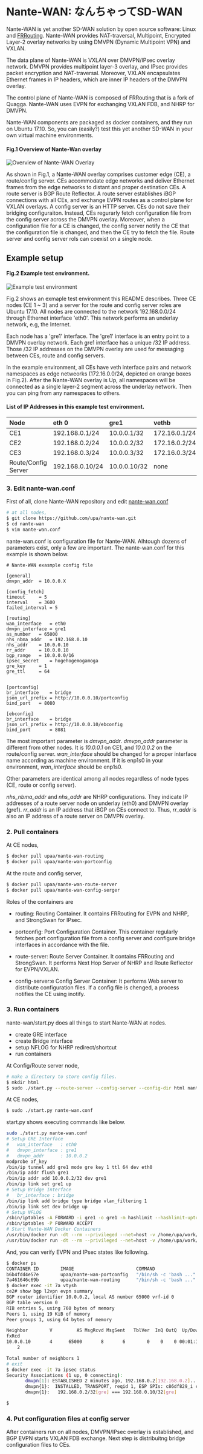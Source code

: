 
Nante-WAN: なんちゃってSD-WAN
==============================

Nante-WAN is yet another SD-WAN solution by open source software:
Linux and [FRRouting](https://frrouting.org/). Nante-WAN provides
NAT-traversal, Multipoint, Encrypted Layer-2 overlay networks by using
DMVPN (Dynamic Multipoint VPN) and VXLAN.

The data plane of Nante-WAN is VXLAN over DMVPN/IPsec overlay network.
DMVPN provides multipoint layer-3 overlay, and IPsec provides packet
encryption and NAT-traversal. Moreover, VXLAN encapsulates Ethernet
frames in IP headers, which are inner IP headers of the DMVPN overlay.

The control plane of Nante-WAN is composed of FRRouting that is a fork
of Quagga. Nante-WAN uses EVPN for exchanging VXLAN FDB, and NHRP for
DMVPN.


Nante-WAN components are packaged as docker containers, and they run
on Ubuntu 17.10. So, you can (easily?) test this yet another SD-WAN in
your own virtual machine environments.


#### Fig.1 Overview of Nante-Wan overlay
![Overview of Nante-WAN Overlay](https://raw.githubusercontent.com/wiki/upa/nante-wan/fig/nante-wan-overlay.png)


As shown in Fig.1, a Nante-WAN overlay comprises customer edge (CE), a
route/config server. CEs accommodate edge networks and deliver
Ethernet frames from the edge networks to distant and proper
destination CEs. A route server is BGP Route Reflector. A route server
establishes iBGP connections with all CEs, and exchange EVPN routes as
a control plane for VXLAN overlays. A config server is an HTTP
server. CEs do not save their bridging configuraiton. Instead, CEs
regurarly fetch configuration file from the config server across the
DMVPN overlay. Moreover, when a configuration file for a CE is
changed, the config server notify the CE that the configuration file
is changed, and then the CE try to fetch the file. Route server and
config server rols can coexist on a single node.



## Example setup


#### Fig.2 Example test environment.

![Example test environment](https://raw.githubusercontent.com/wiki/upa/nante-wan/fig/nante-wan-test-env.png)

Fig.2 shows an exmaple test environment this README describes. Three
CE nodes (CE 1 ~ 3) and a server for the route and config server
roles are Ubuntu 17.10. All nodes are connected to the network
192.168.0.0/24 through Ethernet interface 'eth0'. This network
performs an underlay network, e.g, the Internet.

Each node has a 'gre1' interface. The 'gre1' interface is an entry
point to a DMVPN overlay network. Each gre1 interface has a unique /32
IP address. Those /32 IP addresses on the DMVPN overlay are used for
messaging between CEs, route and config servers.

In the example environment, all CEs have veth interface pairs and
network namespaces as edge netweorks (172.16.0.0/24, depicted on
orange boxes in Fig.2). After the Nante-WAN overlay is Up, all
namespaces will be connected as a single layer-2 segment across the
underlay network. Then you can ping from any namespaces to others.


#### List of IP Addresses in this example test environment.
| Node                | eth 0           | gre1         | vethb         |
|:--------------------|:----------------|:-------------|:--------------|
| CE1                 | 192.168.0.1/24  | 10.0.0.1/32  | 172.16.0.1/24 |
| CE2                 | 192.168.0.2/24  | 10.0.0.2/32  | 172.16.0.2/24 |
| CE3                 | 192.168.0.3/24  | 10.0.0.3/32  | 172.16.0.3/24 |
| Route/Config Server | 192.168.0.10/24 | 10.0.0.10/32 | none          |



### 3. Edit nante-wan.conf 

First of all, clone Nante-WAN repository and edit
[nante-wan.conf](https://github.com/upa/nante-wan/blob/master/nante-wan.conf)

```bash
# at all nodes,
$ git clone https://github.com/upa/nante-wan.git
$ cd nante-wan
$ vim nante-wan.conf
```

nante-wan.conf is configuration file for Nante-WAN. Alhtough dozens of
parameters exist, only a few are important. The nante-wan.conf for
this example is shown below.

```
# Nante-WAN exasmple config file

[general]
dmvpn_addr	= 10.0.0.X

[config_fetch]
timeout		= 5
interval	= 3600
failed_interval	= 5

[routing]
wan_interface	= eth0
dmvpn_interface	= gre1
as_number	= 65000
nhs_nbma_addr	= 192.168.0.10
nhs_addr	= 10.0.0.10
rr_addr		= 10.0.0.10
bgp_range	= 10.0.0.0/16
ipsec_secret	= hogehogemogamoga
gre_key		= 1
gre_ttl		= 64


[portconfig]
br_interface	= bridge
json_url_prefix	= http://10.0.0.10/portconfig
bind_port	= 8080

[ebconfig]
br_interface    = bridge
json_url_prefix = http://10.0.0.10/ebconfig
bind_port       = 8081
```

The most important parameter is *dmvpn_addr*. *dmvpn_addr* parameter
is different from other nodes. It is *10.0.0.1* on CE1, and *10.0.0.2*
on the route/config server. *wan_interface* should be changed for a
proper interface name according as machine environment. If it is
enp1s0 in your environment, *wan_interface* should be enp1s0.


Other parameters are identical among all nodes regardless of node
types (CE, route or config server).

*nhs_nbma_addr* and *nhs_addr* are NHRP configurations. They indicate
IP addresses of a route server node on underlay (eth0) and DMVPN
overlay (gre1). *rr_addr* is an IP address that iBGP on CEs connect
to. Thus, *rr_addr* is also an IP address of a route server on DMVPN
overlay.




### 2. Pull containers

At CE nodes,
```bash
$ docker pull upaa/nante-wan-routing
$ docker pull upaa/nante-wan-portconfig
```

At the route and config server,
```bash
$ docker pull upaa/nante-wan-route-server
$ docker pull upaa/nante-wan-config-serger
```

Roles of the containers are

- routing: Routing Container. It contains FRRouting for EVPN and NHRP,
  and StrongSwan for IPsec.

- portconfig: Port Configuration Container. This container regularly
  fetches port configuration file from a config server and configure
  bridge interfaces in accordance with the file.

- route-server: Route Server Container. It contains FRRouting and
  StrongSwan. It performs Next Hop Server of NHRP and Route Reflector
  for EVPN/VXLAN.

- config-server:e Config Server Container: It performs Web server to
  distribute configuration files. If a config file is chenged, a
  process notifies the CE using inotify.



### 3. Run containers

nante-wan/start.py does all things to start Nante-WAN at nodes.

* create GRE interface
* create Bridge interface
* setup NFLOG for NHRP redirect/shortcut
* run containers


At Config/Route server node,
```bash
# make a directory to store config files.
$ mkdir html
$ sudo ./start.py --route-server --config-server --config-dir html nante-wan.conf
```

At CE nodes,
```bash
$ sudo ./start.py nante-wan.conf
```




start.py shows executing commands like below.

```bash
sudo ./start.py nante-wan.conf
# Setup GRE Interface
#   wan_interface   : eth0
#   dmvpn_interface : gre1
#   dmvpn_addr      : 10.0.0.2
modprobe af_key
/bin/ip tunnel add gre1 mode gre key 1 ttl 64 dev eth0
/bin/ip addr flush gre1
/bin/ip addr add 10.0.0.2/32 dev gre1
/bin/ip link set gre1 up
# Setup Bridge Interface
#   br_interface : bridge
/bin/ip link add bridge type bridge vlan_filtering 1
/bin/ip link set dev bridge up
# Setup NFLOG
/sbin/iptables -A FORWARD -i gre1 -o gre1 -m hashlimit --hashlimit-upto 4/minute --hashlimit-burst 1 --hashlimit-mode srcip,dstip --hashlimit-srcmask 16 --hashlimit-name loglimit-0 -j NFLOG --nflog-group 1 --nflog-size 128
/sbin/iptables -P FORWARD ACCEPT
# Start Nante-WAN Docker Containers
/usr/bin/docker run -dt --rm --privileged --net=host -v /home/upa/work/nante-wan/nante-wan.conf:/etc/nante-wan.conf -v /dev/log:/dev/log upaa/nante-wan-routing
/usr/bin/docker run -dt --rm --privileged --net=host -v /home/upa/work/nante-wan/nante-wan.conf:/etc/nante-wan.conf -v /dev/log:/dev/log upaa/nante-wan-portconfig
```

And, you can verify EVPN and IPsec states like following.

```bash
$ docker ps
CONTAINER ID        IMAGE                       COMMAND                  CREATED             STATUS              PORTS               NAMES
b6b4fdd4e57e        upaa/nante-wan-portconfig   "/bin/sh -c 'bash ..."   2 seconds ago       Up 1 second                             hardcore_bell
7a461646c69b        upaa/nante-wan-routing      "/bin/sh -c 'bash ..."   2 seconds ago       Up 1 second                             compassionate_bohr
$ docker exec -it 7a vtysh
ce2# show bgp l2vpn evpn summary 
BGP router identifier 10.0.0.2, local AS number 65000 vrf-id 0
BGP table version 0
RIB entries 5, using 760 bytes of memory
Peers 1, using 19 KiB of memory
Peer groups 1, using 64 bytes of memory

Neighbor        V         AS MsgRcvd MsgSent   TblVer  InQ OutQ  Up/Down State/P
fxRcd
10.0.0.10       4      65000       8       6        0    0    0 00:01:18        
    2

Total number of neighbors 1
# exit
$ docker exec -it 7a ipsec status
Security Associations (1 up, 0 connecting):
       dmvpn[1]: ESTABLISHED 2 minutes ago, 192.168.0.2[192.168.0.2]...192.168.0.10[192.168.0.10]
       dmvpn{1}:  INSTALLED, TRANSPORT, reqid 1, ESP SPIs: c86df829_i cf9c192e_o
       dmvpn{1}:   192.168.0.2/32[gre] === 192.168.0.10/32[gre]

$
```



### 4. Put configuration files at config server

After containers run on all nodes, DMVPN/IPsec overlay is established,
and BGP EVPN starts VXLAN FDB exchange. Next step is distribuitng
bridge configuration files to CEs.


